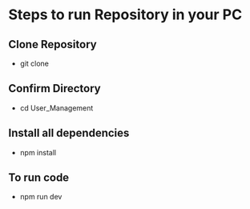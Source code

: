 # Steps to run Repository in your PC

## Clone Repository
  - git clone 
  
## Confirm Directory
  - cd User_Management
  
## Install all dependencies
  - npm install
    
## To run code
  - npm run dev

